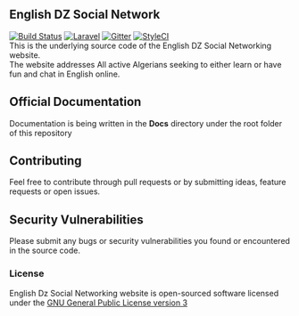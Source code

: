 ## English DZ Social Network
[![Build Status](https://travis-ci.org/CaddyDz/English.svg?branch=master)](https://travis-ci.org/CaddyDz/English)
[![Laravel](https://img.shields.io/badge/Powered%20by-Laravel%20Framework-red.svg)](https://laravel.com/)
[![Gitter](https://img.shields.io/gitter/room/EnglishDz/Lobby.svg?style=flat-square)](https://gitter.im/EnglishDz/Lobby)
[![StyleCI](https://styleci.io/repos/69740118/shield?branch=master)](https://styleci.io/repos/69740118)  
This is the underlying source code of the English DZ Social Networking website.  
The website addresses All active Algerians seeking to either learn or have fun and chat in English online.  

## Official Documentation

Documentation is being written in the **Docs** directory under the root folder of this repository

## Contributing

Feel free to contribute through pull requests or by submitting ideas, feature requests or open issues.  

## Security Vulnerabilities

Please submit any bugs or security vulnerabilities you found or encountered in the source code.

### License

English Dz Social Networking website is open-sourced software licensed under the [GNU General Public License version 3](https://opensource.org/licenses/GPL-3.0)
